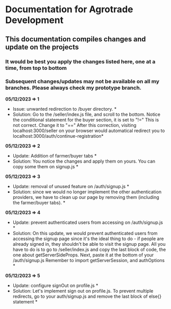 # Documentation for Agrotrade Development
## This documentation compiles changes and update on the projects
### It would be best you apply the changes listed here, one at a time, from top to bottom
### Subsequent changes/updates may not be available on all my branches. Please always check my prototype branch.

**05/12/2023 => 1**
* Issue: unwanted redirection to /buyer directory. *
* Solution: Go to the /seller/index.js file, and scroll to the bottom. Notice the conditional statement for the buyer section, it is set to "!=" This is not correct. Change it to "==" After this correction, visiting localhost:3000/seller  on your browser would automatical redirect you to localhost:3000/auth/continue-registration*

**05/12/2023 => 2**
* Update: Addition of farmer/buyer tabs  *
* Solution: You notice the changes and apply them on yours. You can copy some them on signup.js *

**05/12/2023 => 3**
* Update: removal of unused feature on /auth/signup.js  *
* Solution: since we would no longer implement the other authentication providers, we have to clean up our page by removing them (including the farmer/buyer tabs). *

**05/12/2023 => 4**
* Update: prevent authenticated users from accessing on /auth/signup.js  *
* Solution: On this update, we would prevent authenticated users from accessing the signup page since it's the ideal thing to do - if people are already signed in, they shouldn't be able to visit the signup page. All you have to do is to go to /seller/index.js and copy the last block of code, the one about getServerSideProps. Next, paste it at the bottom of your /auth/signup.js Remember to import getServerSession, and authOptions *

**05/12/2023 => 5**
* Update: configure signOut on profile.js *
* Solution: Let's implement sign out on profile.js. To prevent multiple redirects, go to your auth/signup.js and remove the last block of else{} statement *